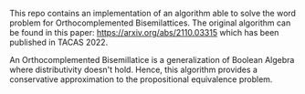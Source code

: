 This repo contains an implementation of an algorithm able to solve the word problem for Orthocomplemented Bisemilattices.
The original algorithm can be found in this paper: https://arxiv.org/abs/2110.03315 which has been published in TACAS 2022.

An Orthocomplemented Bisemillatice is a generalization of Boolean Algebra where distributivity doesn't hold. Hence, this
algorithm provides a conservative approximation to the propositional equivalence problem.
